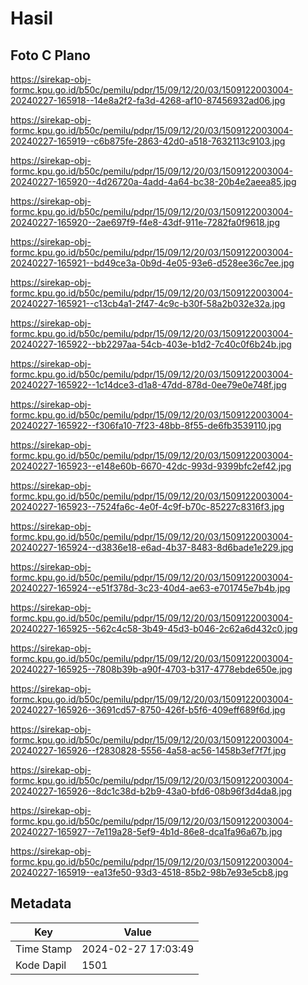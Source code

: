 # Hasil

## Foto C Plano

https://sirekap-obj-formc.kpu.go.id/b50c/pemilu/pdpr/15/09/12/20/03/1509122003004-20240227-165918--14e8a2f2-fa3d-4268-af10-87456932ad06.jpg

https://sirekap-obj-formc.kpu.go.id/b50c/pemilu/pdpr/15/09/12/20/03/1509122003004-20240227-165919--c6b875fe-2863-42d0-a518-7632113c9103.jpg

https://sirekap-obj-formc.kpu.go.id/b50c/pemilu/pdpr/15/09/12/20/03/1509122003004-20240227-165920--4d26720a-4add-4a64-bc38-20b4e2aeea85.jpg

https://sirekap-obj-formc.kpu.go.id/b50c/pemilu/pdpr/15/09/12/20/03/1509122003004-20240227-165920--2ae697f9-f4e8-43df-911e-7282fa0f9618.jpg

https://sirekap-obj-formc.kpu.go.id/b50c/pemilu/pdpr/15/09/12/20/03/1509122003004-20240227-165921--bd49ce3a-0b9d-4e05-93e6-d528ee36c7ee.jpg

https://sirekap-obj-formc.kpu.go.id/b50c/pemilu/pdpr/15/09/12/20/03/1509122003004-20240227-165921--c13cb4a1-2f47-4c9c-b30f-58a2b032e32a.jpg

https://sirekap-obj-formc.kpu.go.id/b50c/pemilu/pdpr/15/09/12/20/03/1509122003004-20240227-165922--bb2297aa-54cb-403e-b1d2-7c40c0f6b24b.jpg

https://sirekap-obj-formc.kpu.go.id/b50c/pemilu/pdpr/15/09/12/20/03/1509122003004-20240227-165922--1c14dce3-d1a8-47dd-878d-0ee79e0e748f.jpg

https://sirekap-obj-formc.kpu.go.id/b50c/pemilu/pdpr/15/09/12/20/03/1509122003004-20240227-165922--f306fa10-7f23-48bb-8f55-de6fb3539110.jpg

https://sirekap-obj-formc.kpu.go.id/b50c/pemilu/pdpr/15/09/12/20/03/1509122003004-20240227-165923--e148e60b-6670-42dc-993d-9399bfc2ef42.jpg

https://sirekap-obj-formc.kpu.go.id/b50c/pemilu/pdpr/15/09/12/20/03/1509122003004-20240227-165923--7524fa6c-4e0f-4c9f-b70c-85227c8316f3.jpg

https://sirekap-obj-formc.kpu.go.id/b50c/pemilu/pdpr/15/09/12/20/03/1509122003004-20240227-165924--d3836e18-e6ad-4b37-8483-8d6bade1e229.jpg

https://sirekap-obj-formc.kpu.go.id/b50c/pemilu/pdpr/15/09/12/20/03/1509122003004-20240227-165924--e51f378d-3c23-40d4-ae63-e701745e7b4b.jpg

https://sirekap-obj-formc.kpu.go.id/b50c/pemilu/pdpr/15/09/12/20/03/1509122003004-20240227-165925--562c4c58-3b49-45d3-b046-2c62a6d432c0.jpg

https://sirekap-obj-formc.kpu.go.id/b50c/pemilu/pdpr/15/09/12/20/03/1509122003004-20240227-165925--7808b39b-a90f-4703-b317-4778ebde650e.jpg

https://sirekap-obj-formc.kpu.go.id/b50c/pemilu/pdpr/15/09/12/20/03/1509122003004-20240227-165926--3691cd57-8750-426f-b5f6-409eff689f6d.jpg

https://sirekap-obj-formc.kpu.go.id/b50c/pemilu/pdpr/15/09/12/20/03/1509122003004-20240227-165926--f2830828-5556-4a58-ac56-1458b3ef7f7f.jpg

https://sirekap-obj-formc.kpu.go.id/b50c/pemilu/pdpr/15/09/12/20/03/1509122003004-20240227-165926--8dc1c38d-b2b9-43a0-bfd6-08b96f3d4da8.jpg

https://sirekap-obj-formc.kpu.go.id/b50c/pemilu/pdpr/15/09/12/20/03/1509122003004-20240227-165927--7e119a28-5ef9-4b1d-86e8-dca1fa96a67b.jpg

https://sirekap-obj-formc.kpu.go.id/b50c/pemilu/pdpr/15/09/12/20/03/1509122003004-20240227-165919--ea13fe50-93d3-4518-85b2-98b7e93e5cb8.jpg


## Metadata

| Key        | Value               |
| ---------- | ------------------- |
| Time Stamp | 2024-02-27 17:03:49 |
| Kode Dapil | 1501                |



